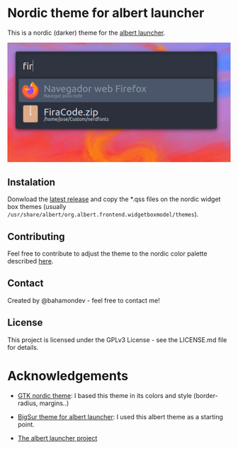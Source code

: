 # Nordic theme for albert launcher
This is a nordic (darker) theme for the [albert launcher](https://albertlauncher.github.io/). 

<p align="center">
  <img src="preview.png">
</p>

## Instalation
Donwload the [latest release](https://github.com/bahamondev/albert-nordic-darker-theme/releases/latest) and copy the *.qss files on the nordic widget box themes (usually `/usr/share/albert/org.albert.frontend.widgetboxmodel/themes`).

## Contributing
Feel free to contribute to adjust the theme to the nordic color palette described [here](https://github.com/arcticicestudio/nord).

## Contact

Created by @bahamondev - feel free to contact me!

## License

This project is licensed under the GPLv3 License - see the LICENSE.md file for details.

# Acknowledgements

- [GTK nordic theme](https://github.com/EliverLara/Nordic): I based this theme in its colors and style (border-radius, margins..) 

- [BigSur theme for albert launcher](https://store.kde.org/p/1410038/): I used this albert theme as a starting point.

- [The albert launcher project](https://albertlauncher.github.io/)
